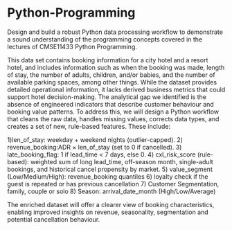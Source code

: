 # Python-Programming
Design and build a robust Python data processing workflow to demonstrate a sound understanding of the programming concepts covered in the lectures of CMSE11433 Python Programming.

This data set contains booking information for a city hotel and a resort hotel, and includes information such as when the booking was made, length of stay, the number of adults, children, and/or babies, and the number of available parking spaces, among other things.
While the dataset provides detailed operational information, it lacks derived business metrics that could support hotel decision-making. The analytical gap we identified is the absence of engineered indicators that describe customer behaviour and booking value patterns.
To address this, we will design a Python workflow that cleans the raw data, handles missing values, corrects data types, and creates a set of new, rule-based features. These include:

1)len_of_stay: weekday + weekend nights (outlier-capped).
2) revenue_booking:ADR × len_of_stay (set to 0 if cancelled).
3) late_booking_flag: 1 if lead_time < 7 days, else 0.
4) cxl_risk_score (rule-based): weighted sum of long lead_time, off-season month, single-adult bookings, and historical cancel propensity by market.
5) value_segment (Low/Medium/High): revenue_booking quantiles
6) loyalty check if the guest is repeated or has previous cancellation 
7) Customer Segmentation, family, couple or solo
8) Season: arrival_date_month (High/Low/Average)

The enriched dataset will offer a clearer view of booking characteristics, enabling improved insights on revenue, seasonality, segmentation and potential cancellation behaviour.
